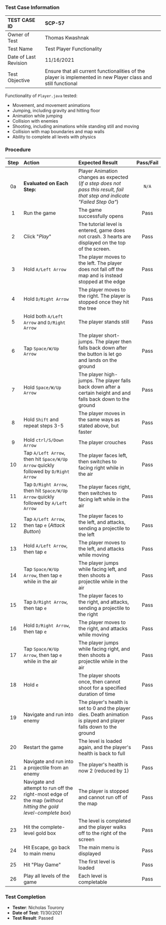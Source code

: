 ### Test Case Information
| TEST CASE ID | SCP-57 |
| :--- | :--- |
| Owner of Test | Thomas Kwashnak |
| Test Name | Test Player Functionality |
| Date of Last Revision | 11/16/2021 |
| Test Objective | Ensure that all current functionalities of the player is implemented in new Player class and still functional |

Functionality of `Player.java` tested:
 - Movement, and movement animations
 - Jumping, including gravity and hitting floor
 - Animation while jumping
 - Collision with enemies
 - Shooting, including animations while standing still and moving
 - Collision with map boundaries and map walls
 - Ability to complete all levels with physics

### Procedure

|Step | Action | Expected Result | Pass/Fail     |
|:---:| :---        |    :----  | :---: |
|0a| **Evaluated on Each Step:** | Player Animation changes as expected (*If a step does not pass this result, fail that step and indicate "Failed Step 0a"*) |`N/A`|
|1| Run the game| The game successfully opens |Pass|
|2| Click "*Play*" |The tutorial level is entered, game does not crash. 3 hearts are displayed on the top of the screen.|Pass|
|3| Hold `A/Left Arrow` |The player moves to the left. The player does not fall off the map and is instead stopped at the edge|Pass|
|4| Hold `D/Right Arrow`|The player moves to the right. The player is stopped once they hit the tree|Pass|
|5| Hold both `A/Left Arrow` and `D/Right Arrow`|The player stands still|Pass|
|6| Tap `Space/W/Up Arrow` | The player short-jumps. The player then falls back down after the button is let go and lands on the ground|Pass|
|7|Hold `Space/W/Up Arrow` | The player high-jumps. The player falls back down after a certain height and and falls back down to the ground|Pass|
|8|Hold `Shift` and repeat steps 3-5|The player moves in the same ways as stated above, but faster|Pass|
|9|Hold `ctrl/S/Down Arrow`|The player crouches|Pass|
|10|Tap `A/Left Arrow`, then hit `Space/W/Up Arrow` quickly followed by `D/Right Arrow`|The player faces left, then switches to facing right while in the air|Pass|
|11|Tap `D/Right Arrow`, then hit `Space/W/Up Arrow` quickly followed by `A/Left Arrow`|The player faces right, then switches to facing left while in the air|Pass|
|12|Tap `A/Left Arrow`, then tap `e` (*Attack Button*)|The player faces to the left, and attacks, sending a projectile to the left|Pass|
|13|Hold `A/Left Arrow`, then tap `e` |The player moves to the left, and attacks while moving|Pass|
|14|Tap `Space/W/Up Arrow`, then tap `e`  while in the air|The player jumps while facing left, and then shoots a projectile while in the air|Pass|
|15|Tap `D/Right Arrow`, then tap `e` |The player faces to the right, and attacks, sending a projectile to the right|Pass|
|16|Hold `D/Right Arrow`, then tap `e` |The player moves to the right, and attacks while moving|Pass|
|17|Tap `Space/W/Up Arrow`, then tap `e` while in the air|The player jumps while facing right, and then shoots a projectile while in the air|Pass|
|18|Hold `e`|The player shoots once, then cannot shoot for a specified duration of time|Pass|
|19|Navigate and run into enemy|The player's health is set to 0 and the player dies. Death animation is played and player falls down to the ground|Pass|
|20|Restart the game|The level is loaded again, and the player's health is back to full|Pass|
|21|Navigate and run into a projectile from an enemy|The player's health is now 2 (reduced by 1)|Pass|
|22|Navigate and attempt to run off the right-most edge of the map (*without hitting the gold level-complete box*)|The player is stopped and cannot run off of the map|Pass|
|23|Hit the complete-level gold box|The level is completed and the player walks off to the right of the screen|Pass|
|24|Hit Escape, go back to main menu|The main menu is displayed|Pass|
|25|Hit "Play Game"|The first level is loaded|Pass|
|26|Play all levels of the game|Each level is completable|Pass|

### Test Completion
- **Tester**: Nicholas Tourony
- **Date of Test**: 11/30/2021
- **Test Result**: Passed